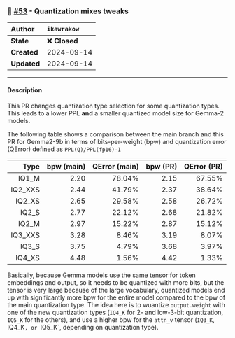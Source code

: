 ### 🔀 [#53](https://github.com/ikawrakow/ik_llama.cpp/pull/53) - Quantization mixes tweaks

| **Author** | `ikawrakow` |
| :--- | :--- |
| **State** | ❌ **Closed** |
| **Created** | 2024-09-14 |
| **Updated** | 2024-09-14 |

---

#### Description

This PR changes quantization type selection for some quantization types. This leads to a lower PPL **and** a smaller quantized model size for Gemma-2 models.

The following table shows a comparison between the main branch and this PR for Gemma2-9b in terms of bits-per-weight (bpw) and quantization error (QError) defined as `PPL(Q)/PPL(fp16)-1`

| Type  |  bpw (main) | QError (main) | bpw (PR) | QError (PR) |
| ---: | ---: | ---: | ---: | ---: |
| IQ1_M | 2.20 |  78.04% | 2.15 | 67.55% |
| IQ2_XXS | 2.44 | 41.79% | 2.37 | 38.64% |
| IQ2_XS | 2.65 | 29.58% | 2.58 | 26.72% |
| IQ2_S | 2.77 | 22.12% | 2.68 | 21.82% |
| IQ2_M | 2.97 | 15.22% | 2.87 | 15.12% |
| IQ3_XXS | 3.28 | 8.46% | 3.19 | 8.07% |
| IQ3_S | 3.75 | 4.79% | 3.68 | 3.97% |
| IQ4_XS | 4.48 | 1.56% | 4.42 | 1.33% |

Basically, because Gemma models use the same tensor for token embeddings and output, so it needs to be quantized with more bits, but the tensor is very large because of the large vocabulary, quantized models end up with significantly more bpw for the entire model compared to the bpw of the main quantization type. The idea here is to wuantize `output.weight` with one of the new quantization types (`IQ4_K` for 2- and low-3-bit quantization, `IQ5_K` for the others), and use a higher bpw for the `attn_v` tensor (`IQ3_K`, IQ4_K`, or `IQ5_K`, depending on quantization type).